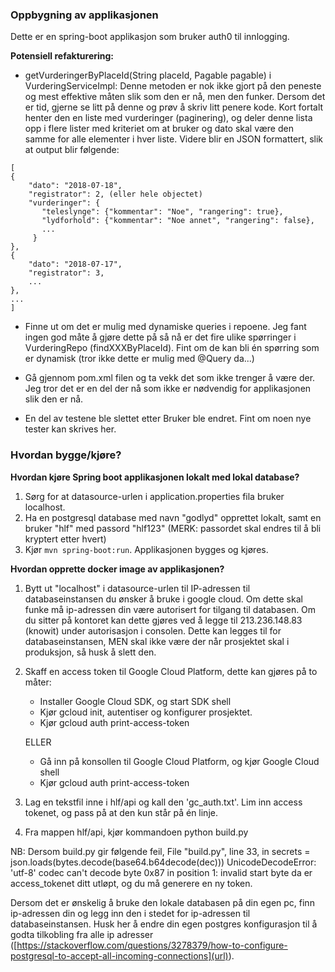 ### Oppbygning av applikasjonen
Dette er en spring-boot applikasjon som bruker auth0 til innlogging.  

**Potensiell refakturering:**
- getVurderingerByPlaceId(String placeId, Pagable pagable) i VurderingServiceImpl:
Denne metoden er nok ikke gjort på den peneste og mest effektive måten slik som den er nå, men den funker.
Dersom det er tid, gjerne se litt på denne og prøv å skriv litt penere kode. Kort fortalt henter den en liste med vurderinger (paginering),
og deler denne lista opp i flere lister med kriteriet om at bruker og dato skal være den samme for alle elementer i hver liste. Videre blir
en JSON formattert, slik at output blir følgende:
```
[
{
    "dato": "2018-07-18",
    "registrator": 2, (eller hele objectet)
    "vurderinger": {
       "teleslynge": {"kommentar": "Noe", "rangering": true},
       "lydforhold": {"kommentar": "Noe annet", "rangering": false},
       ...
     }
},
{
    "dato": "2018-07-17",
    "registrator": 3,
    ...
},
...
]
```

- Finne ut om det er mulig med dynamiske queries i repoene. Jeg fant ingen god måte å gjøre dette på så nå er det fire ulike spørringer
i VurderingRepo (findXXXByPlaceId). Fint om de kan bli én spørring som er dynamisk (tror ikke dette er mulig med @Query da...)

- Gå gjennom pom.xml filen og ta vekk det som ikke trenger å være der. Jeg tror det er en del der nå som ikke er nødvendig for
applikasjonen slik den er nå.

- En del av testene ble slettet etter Bruker ble endret. Fint om noen nye tester kan skrives her.


### Hvordan bygge/kjøre?
**Hvordan kjøre Spring boot applikasjonen lokalt med lokal database?**
1. Sørg for at datasource-urlen i application.properties fila bruker localhost.
2. Ha en postgresql database med navn "godlyd" opprettet lokalt, samt en bruker "hlf" med passord "hlf123" (MERK: passordet skal endres
til å bli kryptert etter hvert)
3. Kjør `mvn spring-boot:run`. Applikasjonen bygges og kjøres.

**Hvordan opprette docker image av applikasjonen?**
1. Bytt ut "localhost" i datasource-urlen til IP-adressen til databaseinstansen du ønsker å bruke i google cloud.
Om dette skal funke må ip-adressen din være autorisert for tilgang til databasen. Om du sitter på kontoret kan dette gjøres ved å
legge til 213.236.148.83 (knowit) under autorisasjon i consolen. Dette kan legges til for databaseinstansen,
MEN skal ikke være der når prosjektet skal i produksjon, så husk å slett den.
2. Skaff en access token til Google Cloud Platform, dette kan gjøres på to måter:
    - Installer Google Cloud SDK, og start SDK shell
    - Kjør gcloud init, autentiser og konfigurer prosjektet.
    - Kjør gcloud auth print-access-token

    ELLER

    - Gå inn på konsollen til Google Cloud Platform, og kjør Google Cloud shell
    - Kjør gcloud auth print-access-token

3. Lag en tekstfil inne i hlf/api og kall den 'gc_auth.txt'. Lim inn access tokenet, og pass på at den kun står på én linje.
4. Fra mappen hlf/api, kjør kommandoen    python build.py

  NB: Dersom build.py gir følgende feil,
  File "build.py", line 33, in <module>
  secrets = json.loads(bytes.decode(base64.b64decode(dec)))
  UnicodeDecodeError: 'utf-8' codec can't decode byte 0x87 in position 1: invalid start byte
  da er access_tokenet ditt utløpt, og du må generere en ny token.


Dersom det er ønskelig å bruke den lokale databasen på din egen pc, finn ip-adressen din og legg inn den i stedet for ip-adressen
til databaseinstansen. Husk her å endre din egen postgres konfigurasjon til å godta tilkobling fra alle ip adresser
([https://stackoverflow.com/questions/3278379/how-to-configure-postgresql-to-accept-all-incoming-connections](url)).
